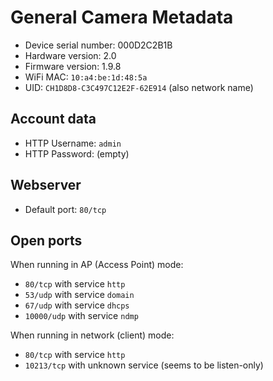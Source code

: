 # General Camera Metadata

* Device serial number: 000D2C2B1B
* Hardware version: 2.0
* Firmware version: 1.9.8
* WiFi MAC: `10:a4:be:1d:48:5a`
* UID: `CH1D8D8-C3C497C12E2F-62E914` (also network name)

## Account data
* HTTP Username: `admin`
* HTTP Password: (empty)

## Webserver
 * Default port: `80/tcp`

## Open ports

When running in AP (Access Point) mode:
* `80/tcp` with service `http`
* `53/udp` with service `domain`
* `67/udp` with service `dhcps`
* `10000/udp` with service `ndmp`

When running in network (client) mode:
* `80/tcp` with service `http`
* `10213/tcp` with unknown service (seems to be listen-only)
